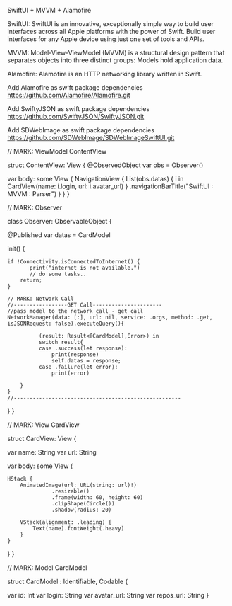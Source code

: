 SwiftUI + MVVM + Alamofire

SwiftUI: SwiftUI is an innovative, exceptionally simple way to build user interfaces across all Apple platforms with the power of Swift. Build user interfaces for any Apple device using just one set of tools and APIs.

MVVM: Model-View-ViewModel (MVVM) is a structural design pattern that separates objects into three distinct groups: Models hold application data.

Alamofire: Alamofire is an HTTP networking library written in Swift.

Add Alamofire as swift package dependencies https://github.com/Alamofire/Alamofire.git

Add SwiftyJSON as swift package dependencies https://github.com/SwiftyJSON/SwiftyJSON.git

Add SDWebImage as swift package dependencies https://github.com/SDWebImage/SDWebImageSwiftUI.git

// MARK: ViewModel ContentView

struct ContentView: View { @ObservedObject var obs = Observer()

var body: some View {
    NavigationView {
        List(obs.datas) { i in
            CardView(name: i.login, url: i.avatar_url)
               }
               .navigationBarTitle("SwiftUI : MVVM : Parser")
           }
}
}

// MARK: Observer

class Observer: ObservableObject {

@Published var datas = CardModel

init() {
    
    if !Connectivity.isConnectedToInternet() {
           print("internet is not available.")
           // do some tasks..
        return;
    }
    
    // MARK: Network Call
    //-----------------GET Call----------------------
    //pass model to the network call - get call
    NetworkManager(data: [:], url: nil, service: .orgs, method: .get, isJSONRequest: false).executeQuery(){

              (result: Result<[CardModel],Error>) in
              switch result{
              case .success(let response):
                  print(response)
                  self.datas = response;
              case .failure(let error):
                  print(error)
                
        }
    }
    //-----------------------------------------------------
}
}

// MARK: View CardView

struct CardView: View {

var name: String
var url: String


var body: some View {
    
    HStack {
        AnimatedImage(url: URL(string: url)!)
                  .resizable()
                  .frame(width: 60, height: 60)
                  .clipShape(Circle())
                  .shadow(radius: 20)
                  
        VStack(alignment: .leading) {
            Text(name).fontWeight(.heavy)
        }
    }
   
}
}

// MARK: Model CardModel

struct CardModel : Identifiable, Codable {

var id: Int
var login: String
var avatar_url: String
var repos_url: String
}

